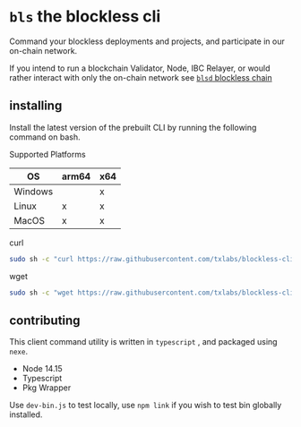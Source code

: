 # `bls` the blockless cli

Command your blockless deployments and projects, and participate in our on-chain network.

If you intend to run a blockchain Validator, Node, IBC Relayer, or would rather interact with only the on-chain network see [`blsd` blockless chain](https://github.com/txlabs/blockless-chain/)

## installing

Install the latest version of the prebuilt CLI by running the following command on bash.

Supported Platforms

| OS      | arm64 | x64 |
| ------- | ----- | --- |
| Windows |       | x   |
| Linux   | x     | x   |
| MacOS   | x     | x   |

curl

```bash
sudo sh -c "curl https://raw.githubusercontent.com/txlabs/blockless-cli/main/download.sh | bash"
```

wget

```bash
sudo sh -c "wget https://raw.githubusercontent.com/txlabs/blockless-cli/main/download.sh -v -O download.sh; chmod +x download.sh; ./download.sh; rm -rf download.sh"
```

## contributing

This client command utility is written in `typescript` , and packaged using `nexe`.

- Node 14.15
- Typescript
- Pkg Wrapper

Use `dev-bin.js` to test locally, use `npm link` if you wish to test bin globally installed.
